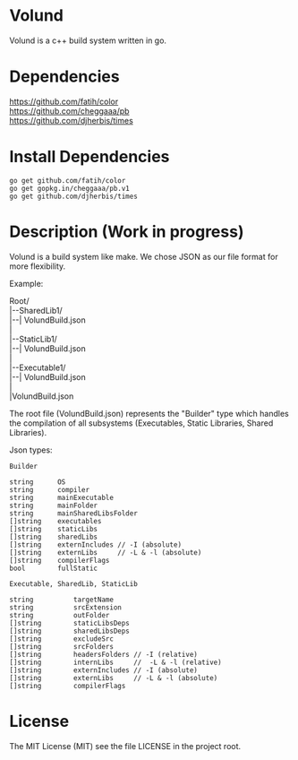 # Volund
Volund is a c++ build system written in go. 

# Dependencies
https://github.com/fatih/color   
https://github.com/cheggaaa/pb   
https://github.com/djherbis/times

# Install Dependencies

```
go get github.com/fatih/color
go get gopkg.in/cheggaaa/pb.v1
go get github.com/djherbis/times
```

# Description (Work in progress)

Volund is a build system like make.
We chose JSON as our file format for more flexibility.

Example:

Root/   
  |--SharedLib1/   
  |--| VolundBuild.json   
  |   
  |--StaticLib1/   
  |--| VolundBuild.json   
  |   
  |--Executable1/   
  |--| VolundBuild.json   
  |   
  |VolundBuild.json   

The root file (VolundBuild.json) represents the "Builder" type which handles the compilation of all subsystems 
(Executables, Static Libraries, Shared Libraries).   
   
Json types:   
   
```
Builder

string      OS
string      compiler
string      mainExecutable
string      mainFolder
string      mainSharedLibsFolder
[]string    executables
[]string    staticLibs
[]string    sharedLibs
[]string    externIncludes // -I (absolute)
[]string    externLibs     // -L & -l (absolute)
[]string    compilerFlags
bool        fullStatic

Executable, SharedLib, StaticLib

string   		targetName
string   		srcExtension
string   		outFolder
[]string 		staticLibsDeps
[]string 		sharedLibsDeps
[]string 		excludeSrc
[]string 		srcFolders
[]string 		headersFolders // -I (relative)
[]string 		internLibs     //  -L & -l (relative)
[]string 		externIncludes // -I (absolute)
[]string 		externLibs     // -L & -l (absolute)
[]string 		compilerFlags
```

# License 

The MIT License (MIT) see the file LICENSE in the project root.

